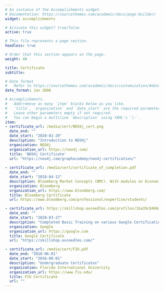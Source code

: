 ```yaml
---
# An instance of the Accomplishments widget.
# Documentation: https://sourcethemes.com/academic/docs/page-builder/
widget: accomplishments

# Activate this widget? true/false
active: true

# This file represents a page section.
headless: true

# Order that this section appears on the page.
weight: 40

title: Certificate
subtitle:

# Date format
#   Refer to https://sourcethemes.com/academic/docs/customization/#date-format
date_format: Jan 2006

# Accomplishments.
#   Add/remove as many `item` blocks below as you like.
#   `title`, `organization` and `date_start` are the required parameters.
#   Leave other parameters empty if not required.
#   You can begin a multiline `description` using YAML's `|-`.
item:
- certificate_url: /media/cert/NEO4j_cert.png
  date_end: ""
  date_start: "2020-01-29"
  description: "Introduction to NEO4j"
  organization: NEO4j
  organization_url: https://neo4j.com/
  title: 'NEO4j Certificate'
  url: "https://neo4j.com/graphacademy/neo4j-certification/"
  
- certificate_url: /media/cert/certificate_of_completion.pdf
  date_end: ""
  date_start: "2018-04-12"
  description: Bloomberg Market Concepts (BMC). With modules on Economics, Fixed Income, Equities, Currencies and using the Bloomberg Terminal
  organization: Bloomberg
  organization_url: https://www.bloomberg.com/
  title: Bloomberg Certificate
  url: https://www.bloomberg.com/professional/expertise/students/

- certificate_url: https://skillshop.exceedlms.com/profiles/1ba39c8460ad49dfad3612db6e5c2e6a
  date_end: ""
  date_start: "2020-03-27"
  description: "Completed Basic Training on various Google Certification"
  organization: Google
  organization_url: https://google.com
  title: Google Certificate
  url: "https://skillshop.exceedlms.com/"

- certificate_url: /media/cert/FIU.pdf
  date_end: "2018-06-01"
  date_start: "2016-08-01"
  description: "Undergraduate Certificates"
  organization: Florida International University
  organization_url: https://www.fiu.edu/
  title: FIU Certificate
  url: ""
---
```



